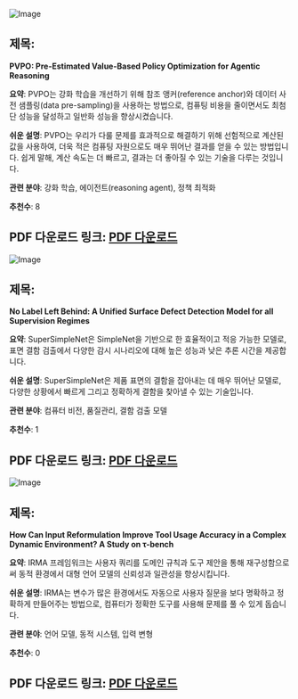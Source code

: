 ![Image](https://cdn-thumbnails.huggingface.co/social-thumbnails/papers/2508.21104.png)
## 제목: 
**PVPO: Pre-Estimated Value-Based Policy Optimization for Agentic Reasoning**

**요약**: 
PVPO는 강화 학습을 개선하기 위해 참조 앵커(reference anchor)와 데이터 사전 샘플링(data pre-sampling)을 사용하는 방법으로, 컴퓨팅 비용을 줄이면서도 최첨단 성능을 달성하고 일반화 성능을 향상시켰습니다.

**쉬운 설명**: 
PVPO는 우리가 다룰 문제를 효과적으로 해결하기 위해 선험적으로 계산된 값을 사용하여, 더욱 적은 컴퓨팅 자원으로도 매우 뛰어난 결과를 얻을 수 있는 방법입니다. 쉽게 말해, 계산 속도는 더 빠르고, 결과는 더 좋아질 수 있는 기술을 다루는 것입니다.

**관련 분야**:
강화 학습, 에이전트(reasoning agent), 정책 최적화

**추천수**:
8

**PDF 다운로드 링크**: [PDF 다운로드](https://arxiv.org/pdf/2508.21104)
---

![Image](https://cdn-thumbnails.huggingface.co/social-thumbnails/papers/2508.19060.png)
## 제목: 
**No Label Left Behind: A Unified Surface Defect Detection Model for all Supervision Regimes**

**요약**: 
SuperSimpleNet은 SimpleNet을 기반으로 한 효율적이고 적응 가능한 모델로, 표면 결함 검출에서 다양한 감시 시나리오에 대해 높은 성능과 낮은 추론 시간을 제공합니다.

**쉬운 설명**: 
SuperSimpleNet은 제품 표면의 결함을 잡아내는 데 매우 뛰어난 모델로, 다양한 상황에서 빠르게 그리고 정확하게 결함을 찾아낼 수 있는 기술입니다.

**관련 분야**:
컴퓨터 비전, 품질관리, 결함 검출 모델

**추천수**:
1

**PDF 다운로드 링크**: [PDF 다운로드](https://arxiv.org/pdf/2508.19060)
---

![Image](https://cdn-thumbnails.huggingface.co/social-thumbnails/papers/2508.20931.png)
## 제목: 
**How Can Input Reformulation Improve Tool Usage Accuracy in a Complex Dynamic Environment? A Study on τ-bench**

**요약**: 
IRMA 프레임워크는 사용자 쿼리를 도메인 규칙과 도구 제안을 통해 재구성함으로써 동적 환경에서 대형 언어 모델의 신뢰성과 일관성을 향상시킵니다.

**쉬운 설명**: 
IRMA는 변수가 많은 환경에서도 자동으로 사용자 질문을 보다 명확하고 정확하게 만들어주는 방법으로, 컴퓨터가 정확한 도구를 사용해 문제를 풀 수 있게 돕습니다.

**관련 분야**:
언어 모델, 동적 시스템, 입력 변형

**추천수**:
0

**PDF 다운로드 링크**: [PDF 다운로드](https://arxiv.org/pdf/2508.20931)
---